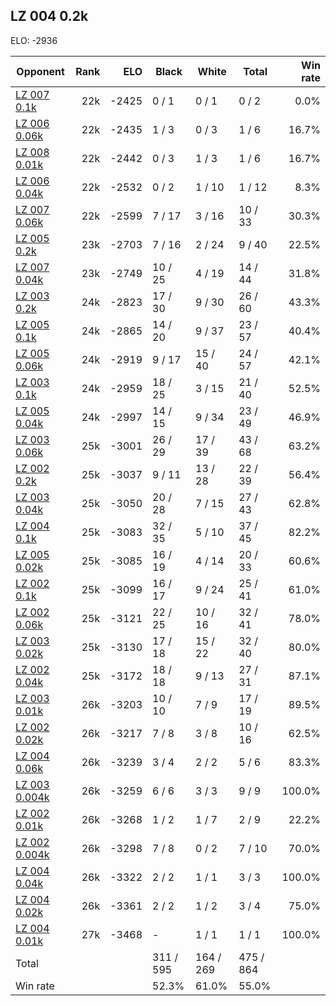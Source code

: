 ## LZ 004 0.2k ##

ELO: -2936

Opponent | Rank | ELO | Black | White | Total | Win rate
---------|-----:|----:|-------|-------|-------|-------:
[LZ 007 0.1k](LZ%20007%200.1k.md) | 22k | -2425 | 0 / 1 | 0 / 1 | 0 / 2 | 0.0%
[LZ 006 0.06k](LZ%20006%200.06k.md) | 22k | -2435 | 1 / 3 | 0 / 3 | 1 / 6 | 16.7%
[LZ 008 0.01k](LZ%20008%200.01k.md) | 22k | -2442 | 0 / 3 | 1 / 3 | 1 / 6 | 16.7%
[LZ 006 0.04k](LZ%20006%200.04k.md) | 22k | -2532 | 0 / 2 | 1 / 10 | 1 / 12 | 8.3%
[LZ 007 0.06k](LZ%20007%200.06k.md) | 22k | -2599 | 7 / 17 | 3 / 16 | 10 / 33 | 30.3%
[LZ 005 0.2k](LZ%20005%200.2k.md) | 23k | -2703 | 7 / 16 | 2 / 24 | 9 / 40 | 22.5%
[LZ 007 0.04k](LZ%20007%200.04k.md) | 23k | -2749 | 10 / 25 | 4 / 19 | 14 / 44 | 31.8%
[LZ 003 0.2k](LZ%20003%200.2k.md) | 24k | -2823 | 17 / 30 | 9 / 30 | 26 / 60 | 43.3%
[LZ 005 0.1k](LZ%20005%200.1k.md) | 24k | -2865 | 14 / 20 | 9 / 37 | 23 / 57 | 40.4%
[LZ 005 0.06k](LZ%20005%200.06k.md) | 24k | -2919 | 9 / 17 | 15 / 40 | 24 / 57 | 42.1%
[LZ 003 0.1k](LZ%20003%200.1k.md) | 24k | -2959 | 18 / 25 | 3 / 15 | 21 / 40 | 52.5%
[LZ 005 0.04k](LZ%20005%200.04k.md) | 24k | -2997 | 14 / 15 | 9 / 34 | 23 / 49 | 46.9%
[LZ 003 0.06k](LZ%20003%200.06k.md) | 25k | -3001 | 26 / 29 | 17 / 39 | 43 / 68 | 63.2%
[LZ 002 0.2k](LZ%20002%200.2k.md) | 25k | -3037 | 9 / 11 | 13 / 28 | 22 / 39 | 56.4%
[LZ 003 0.04k](LZ%20003%200.04k.md) | 25k | -3050 | 20 / 28 | 7 / 15 | 27 / 43 | 62.8%
[LZ 004 0.1k](LZ%20004%200.1k.md) | 25k | -3083 | 32 / 35 | 5 / 10 | 37 / 45 | 82.2%
[LZ 005 0.02k](LZ%20005%200.02k.md) | 25k | -3085 | 16 / 19 | 4 / 14 | 20 / 33 | 60.6%
[LZ 002 0.1k](LZ%20002%200.1k.md) | 25k | -3099 | 16 / 17 | 9 / 24 | 25 / 41 | 61.0%
[LZ 002 0.06k](LZ%20002%200.06k.md) | 25k | -3121 | 22 / 25 | 10 / 16 | 32 / 41 | 78.0%
[LZ 003 0.02k](LZ%20003%200.02k.md) | 25k | -3130 | 17 / 18 | 15 / 22 | 32 / 40 | 80.0%
[LZ 002 0.04k](LZ%20002%200.04k.md) | 25k | -3172 | 18 / 18 | 9 / 13 | 27 / 31 | 87.1%
[LZ 003 0.01k](LZ%20003%200.01k.md) | 26k | -3203 | 10 / 10 | 7 / 9 | 17 / 19 | 89.5%
[LZ 002 0.02k](LZ%20002%200.02k.md) | 26k | -3217 | 7 / 8 | 3 / 8 | 10 / 16 | 62.5%
[LZ 004 0.06k](LZ%20004%200.06k.md) | 26k | -3239 | 3 / 4 | 2 / 2 | 5 / 6 | 83.3%
[LZ 003 0.004k](LZ%20003%200.004k.md) | 26k | -3259 | 6 / 6 | 3 / 3 | 9 / 9 | 100.0%
[LZ 002 0.01k](LZ%20002%200.01k.md) | 26k | -3268 | 1 / 2 | 1 / 7 | 2 / 9 | 22.2%
[LZ 002 0.004k](LZ%20002%200.004k.md) | 26k | -3298 | 7 / 8 | 0 / 2 | 7 / 10 | 70.0%
[LZ 004 0.04k](LZ%20004%200.04k.md) | 26k | -3322 | 2 / 2 | 1 / 1 | 3 / 3 | 100.0%
[LZ 004 0.02k](LZ%20004%200.02k.md) | 26k | -3361 | 2 / 2 | 1 / 2 | 3 / 4 | 75.0%
[LZ 004 0.01k](LZ%20004%200.01k.md) | 27k | -3468 | - | 1 / 1 | 1 / 1 | 100.0%
Total | | | 311 / 595 | 164 / 269 | 475 / 864 | 
Win rate| | | 52.3% | 61.0% | 55.0% | 
